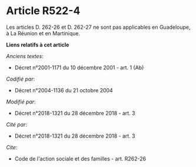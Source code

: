 # Article R522-4

Les articles D. 262-26 et D. 262-27 ne sont pas applicables       en Guadeloupe, à La Réunion et en Martinique.

**Liens relatifs à cet article**

_Anciens textes_:

  - Décret n°2001-1171 du 10 décembre 2001 - art. 1 (Ab)

_Codifié par_:

  - Décret n°2004-1136 du 21 octobre 2004

_Modifié par_:

  - Décret n°2018-1321 du 28 décembre 2018 - art. 3

_Cité par_:

  - Décret n°2018-1321 du 28 décembre 2018 - art. 3

_Cite_:

  - Code de l'action sociale et des familles - art. R262-26
